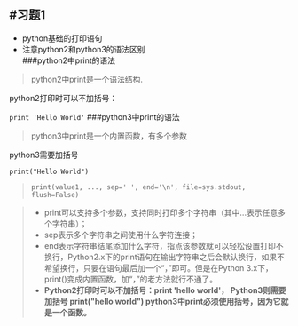 #习题1
---
* python基础的打印语句  
* 注意python2和python3的语法区别  
###python2中print的语法  
>python2中print是一个语法结构.  
  
python2打印时可以不加括号：   

`print 'Hello World'` 
###python3中print的语法 
>python3中print是一个内置函数，有多个参数

python3需要加括号  

`print("Hello World")`  

>`print(value1, ..., sep=' ', end='\n', file=sys.stdout, flush=False)`  

>* print可以支持多个参数，支持同时打印多个字符串（其中...表示任意多个字符串）；  
>* sep表示多个字符串之间使用什么字符连接；  
>* end表示字符串结尾添加什么字符，指点该参数就可以轻松设置打印不换行，Python2.x下的print语句在输出字符串之后会默认换行，如果不希望换行，只要在语句最后加一个“，”即可。但是在Python 3.x下，print()变成内置函数，加“，”的老方法就行不通了。    
>* **Python2打印时可以不加括号：print 'hello world'， Python3则需要加括号   print("hello world")
python3中print必须使用括号，因为它就是一个函数。**